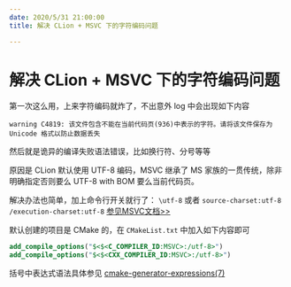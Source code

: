 ```yaml
---
date: 2020/5/31 21:00:00
title: 解决 CLion + MSVC 下的字符编码问题

---
```


# 解决 CLion + MSVC 下的字符编码问题

第一次这么用，上来字符编码就炸了，不出意外 log 中会出现如下内容

```
warning C4819: 该文件包含不能在当前代码页(936)中表示的字符。请将该文件保存为 Unicode 格式以防止数据丢失
```

然后就是诡异的编译失败语法错误，比如换行符、分号等等

原因是 CLion 默认使用 UTF-8 编码，MSVC 继承了 MS 家族的一贯传统，除非明确指定否则要么 UTF-8 with BOM 要么当前代码页。

解决办法也简单，加上命令行开关就行了： `\utf-8` 或者 `source-charset:utf-8 /execution-charset:utf-8` [参见MSVC文档>>](https://docs.microsoft.com/en-us/cpp/build/reference/utf-8-set-source-and-executable-character-sets-to-utf-8)

默认创建的项目是 CMake 的，在 `CMakeList.txt` 中加入如下内容即可

```cmake
add_compile_options("$<$<C_COMPILER_ID:MSVC>:/utf-8>")
add_compile_options("$<$<CXX_COMPILER_ID:MSVC>:/utf-8>")
```

括号中表达式语法具体参见 [cmake-generator-expressions(7)](https://cmake.org/cmake/help/latest/manual/cmake-generator-expressions.7.html#manual:cmake-generator-expressions(7))